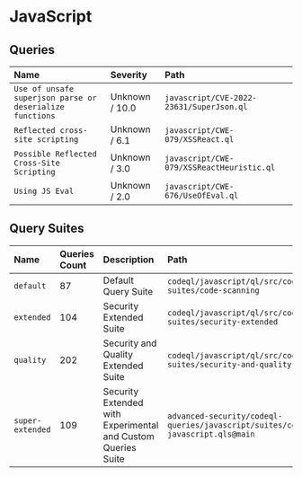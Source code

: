 # JavaScript

## Queries
<!-- AUTOMATION-QUERIES -->
| Name | Severity | Path |
| :--- | :------- | :--- |
| `Use of unsafe superjson parse or deserialize functions` | Unknown / 10.0 | `javascript/CVE-2022-23631/SuperJson.ql` |
| `Reflected cross-site scripting` | Unknown / 6.1 | `javascript/CWE-079/XSSReact.ql` |
| `Possible Reflected Cross-Site Scripting` | Unknown / 3.0 | `javascript/CWE-079/XSSReactHeuristic.ql` |
| `Using JS Eval` | Unknown / 2.0 | `javascript/CWE-676/UseOfEval.ql` |


<!-- AUTOMATION-QUERIES -->
## Query Suites
<!-- AUTOMATION-SUITES -->
| Name | Queries Count | Description | Path |
| :--- | :---- | :--- | :--- |
| `default` | 87 | Default Query Suite | `codeql/javascript/ql/src/codeql-suites/code-scanning` |
| `extended` | 104 | Security Extended Suite | `codeql/javascript/ql/src/codeql-suites/security-extended` |
| `quality` | 202 | Security and Quality Extended Suite | `codeql/javascript/ql/src/codeql-suites/security-and-quality` |
| `super-extended` | 109 | Security Extended with Experimental and Custom Queries Suite | `advanced-security/codeql-queries/javascript/suites/codeql-javascript.qls@main` |


<!-- AUTOMATION-SUITES -->
